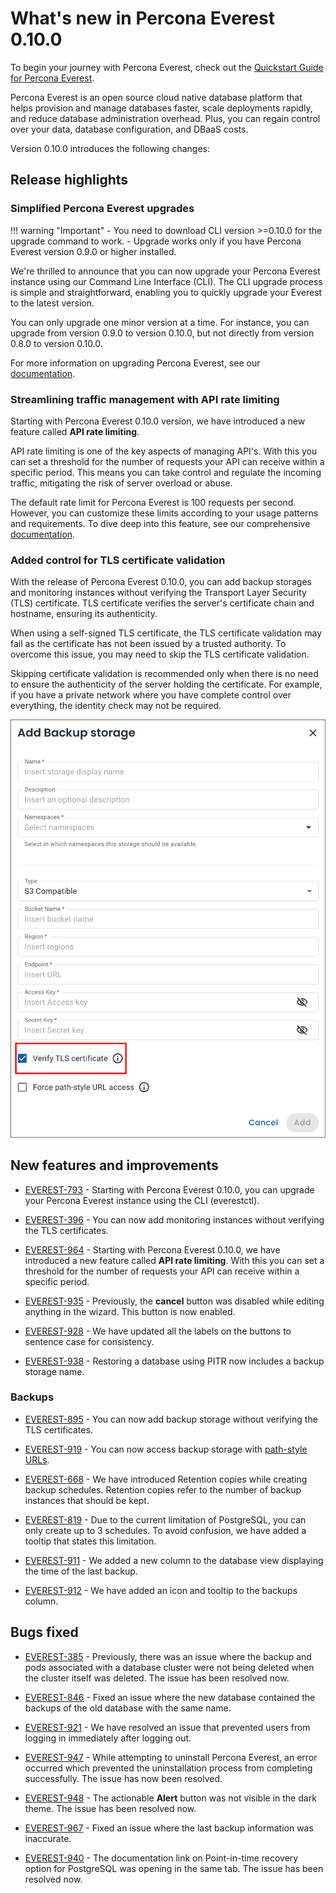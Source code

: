# What's new in Percona Everest 0.10.0

To begin your journey with Percona Everest, check out the [Quickstart Guide for Percona Everest](../quickstart-guide/quick-install.md).

Percona Everest is an open source cloud native database platform that helps provision and manage databases faster, scale deployments rapidly, and reduce database administration overhead. Plus, you can regain control over your data, database configuration, and DBaaS costs.

Version 0.10.0 introduces the following changes:


## Release highlights

### Simplified Percona Everest upgrades

!!! warning "Important"
    - You need to download CLI version >=0.10.0 for the upgrade command to work.
    - Upgrade works only if you have Percona Everest version 0.9.0 or higher installed. 

We're thrilled to announce that you can now upgrade your Percona Everest instance using our Command Line Interface (CLI). The CLI upgrade process is simple and straightforward, enabling you to quickly upgrade your Everest to the latest version.

You can only upgrade one minor version at a time. For instance, you can upgrade from version 0.9.0 to version 0.10.0, but not directly from version 0.8.0 to version 0.10.0.

For more information on upgrading Percona Everest, see our [documentation](https://docs.percona.com/everest/upgrade_with_cli.html).


### Streamlining traffic management with API rate limiting

Starting with Percona Everest 0.10.0 version, we have introduced a new feature called **API rate limiting**. 

API rate limiting is one of the key aspects of managing API's. With this you can set a threshold for the number of requests your API can receive within a specific period. This means you can take control and regulate the incoming traffic, mitigating the risk of server overload or abuse. 

The default rate limit for Percona Everest is 100 requests per second. However, you can customize these limits according to your usage patterns and requirements. To dive deep into this feature, see our comprehensive [documentation](https://docs.percona.com/everest/use/API_rate_limit.html).


### Added control for TLS certificate validation

With the release of Percona Everest 0.10.0, you can add backup storages and monitoring instances without verifying the Transport Layer Security (TLS) certificate. TLS certificate verifies the server's certificate chain and hostname, ensuring its authenticity.

When using a self-signed TLS certificate, the TLS certificate validation may fail as the certificate has not been issued by a trusted authority. To overcome this issue, you may need to skip the TLS certificate validation. 

Skipping certificate validation is recommended only when there is no need to ensure the authenticity of the server holding the certificate. For example, if you have a private network where you have complete control over everything, the identity check may not be required.

![!image](../images/create_backup_storage.png)


## New features and improvements

- [EVEREST-793](https://perconadev.atlassian.net/browse/EVEREST-793) - Starting with Percona Everest 0.10.0, you can upgrade your Percona Everest instance using the CLI (everestctl).

- [EVEREST-396](https://perconadev.atlassian.net/browse/EVEREST-396) - You can now add monitoring instances without verifying the TLS certificates. 

- [EVEREST-964](https://perconadev.atlassian.net/browse/EVEREST-964) - Starting with Percona Everest 0.10.0, we have introduced a new feature called **API rate limiting**. With this you can set a threshold for the number of requests your API can receive within a specific period.

- [EVEREST-935](https://perconadev.atlassian.net/browse/EVEREST-935) - Previously, the **cancel** button was disabled while editing anything in the wizard. This button is now enabled.

- [EVEREST-928](https://perconadev.atlassian.net/browse/EVEREST-928) - We have updated all the labels on the buttons to sentence case for consistency.

- [EVEREST-938](https://perconadev.atlassian.net/browse/EVEREST-938) - Restoring a database using PITR now includes a backup storage name.


### Backups

- [EVEREST-895](https://perconadev.atlassian.net/browse/EVEREST-895) - You can now add backup storage without verifying the TLS certificates.

- [EVEREST-919](https://perconadev.atlassian.net/browse/EVEREST-919) - You can now access backup storage with [path-style URLs](https://docs.aws.amazon.com/AmazonS3/latest/userguide/VirtualHosting.html#path-style-access).

- [EVEREST-668](https://perconadev.atlassian.net/browse/EVEREST-668) - We have introduced Retention copies while creating backup schedules. Retention copies refer to the number of backup instances that should be kept.

- [EVEREST-819](https://perconadev.atlassian.net/browse/EVEREST-819) - Due to the current limitation of PostgreSQL, you can only create up to 3 schedules. To avoid confusion, we have added a tooltip that states this limitation.

- [EVEREST-911](https://perconadev.atlassian.net/browse/EVEREST-911) - We added a new column to the database view displaying the time of the last backup.

- [EVEREST-912](https://perconadev.atlassian.net/browse/EVEREST-912) - We have added an icon and tooltip to the backups column.

## Bugs fixed

- [EVEREST-385](https://perconadev.atlassian.net/browse/EVEREST-385) - Previously, there was an issue where the backup and pods associated with a database cluster were not being deleted when the cluster itself was deleted. The issue has been resolved now.

- [EVEREST-846](https://perconadev.atlassian.net/browse/EVEREST-846) - Fixed an issue where the new database contained the backups of the old database with the same name.

- [EVEREST-921](https://perconadev.atlassian.net/browse/EVEREST-921) - We have resolved an issue that prevented users from logging in immediately after logging out.

- [EVEREST-947](https://perconadev.atlassian.net/browse/EVEREST-947) - While attempting to uninstall Percona Everest, an error occurred which prevented the uninstallation process from completing successfully. The issue has now been resolved.

- [EVEREST-948](https://perconadev.atlassian.net/browse/EVEREST-948) - The actionable **Alert** button was not visible in the dark theme. The issue has been resolved now.

- [EVEREST-967](https://perconadev.atlassian.net/browse/EVEREST-967) - Fixed an issue where the last backup information was inaccurate.

- [EVEREST-940](https://perconadev.atlassian.net/browse/EVEREST-940) - The documentation link on Point-in-time recovery option for PostgreSQL was opening in the same tab. The issue has been resolved now.

















